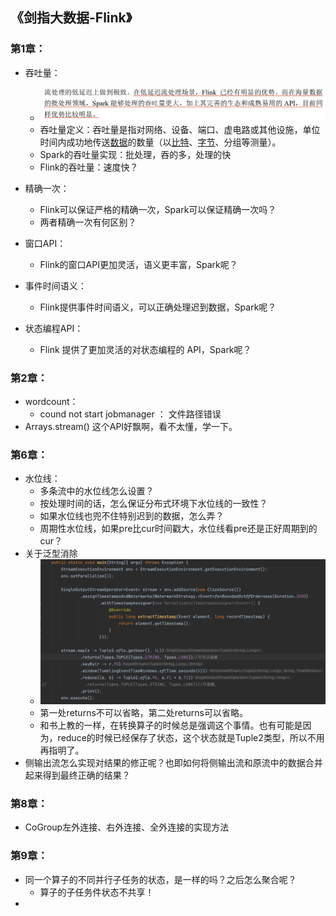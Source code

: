 ## 《剑指大数据-Flink》

### 第1章：

- 吞吐量：

    - ![截屏2022-05-19 下午11.30.18](%E3%80%8A%E5%89%91%E6%8C%87%E5%A4%A7%E6%95%B0%E6%8D%AE-Flink%E3%80%8B.assets/%E6%88%AA%E5%B1%8F2022-05-19%20%E4%B8%8B%E5%8D%8811.30.18.png)
    - 吞吐量定义：吞吐量是指对网络、设备、端口、虚电路或其他设施，单位时间内成功地传送[数据](https://baike.baidu.com/item/数据/5947370)的数量（以[比特](https://baike.baidu.com/item/比特/3431582)、[字节](https://baike.baidu.com/item/字节/1096318)、分组等测量）。
    - Spark的吞吐量实现：批处理，吞的多，处理的快
    - Flink的吞吐量：速度快？

- 精确一次：

    - Flink可以保证严格的精确一次，Spark可以保证精确一次吗？
    - 两者精确一次有何区别？

- 窗口API：

    - Flink的窗口API更加灵活，语义更丰富，Spark呢？

- 事件时间语义：

    - Flink提供事件时间语义，可以正确处理迟到数据，Spark呢？

- 状态编程API：

    - Flink 提供了更加灵活的对状态编程的  API，Spark呢？




### 第2章：

- wordcount：
    - cound not start jobmanager ： 文件路径错误
- Arrays.stream() 这个API好飘啊，看不太懂，学一下。



### 第6章：

- 水位线：
    - 多条流中的水位线怎么设置？
    - 按处理时间的话，怎么保证分布式环境下水位线的一致性？
    - 如果水位线也兜不住特别迟到的数据，怎么弄？
    - 周期性水位线，如果pre比cur时间戳大，水位线看pre还是正好周期到的cur？
- 关于泛型消除
    - ![截屏2022-05-23 上午11.08.34](%E3%80%8A%E5%89%91%E6%8C%87%E5%A4%A7%E6%95%B0%E6%8D%AE-Flink%E3%80%8B.assets/%E6%88%AA%E5%B1%8F2022-05-23%20%E4%B8%8A%E5%8D%8811.08.34.png)
    - 第一处returns不可以省略，第二处returns可以省略。
    - 和书上教的一样，在转换算子的时候总是强调这个事情。也有可能是因为，reduce的时候已经保存了状态，这个状态就是Tuple2类型，所以不用再指明了。
- 侧输出流怎么实现对结果的修正呢？也即如何将侧输出流和原流中的数据合并起来得到最终正确的结果？



### 第8章：

- CoGroup左外连接、右外连接、全外连接的实现方法



### 第9章：

- 同一个算子的不同并行子任务的状态，是一样的吗？之后怎么聚合呢？
    - 算子的子任务件状态不共享！
- 

